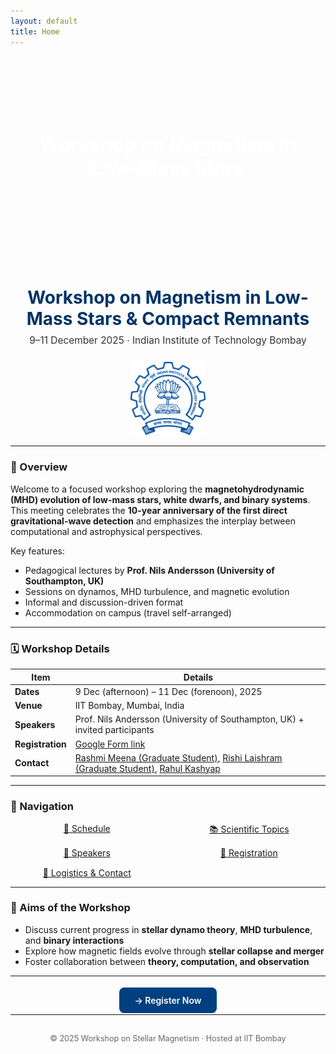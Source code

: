 ```yaml
---
layout: default
title: Home
---
```


<div style="
  background-image: url('assets/images/image.png');
  background-size: cover;
  background-position: center;
  color: white;
  padding: 80px 20px;
  border-radius: 12px;
  text-align: center;
">
  <h1 style="font-size:2.2em; margin-bottom:0.4em;">Workshop on Magnetism in Low-Mass Stars</h1>
  <p style="font-size:1.2em; opacity:0.95;">9–11 December 2025 · IIT Bombay</p>
</div>


<div align="center">
  <h1 style="color:#003366; font-weight:700; margin-bottom:0;">Workshop on Magnetism in Low-Mass Stars & Compact Remnants</h1>
  <p style="font-size:1.1em; color:#333; margin-top:0.5em;">
    9–11 December 2025 · Indian Institute of Technology Bombay
  </p>
  <p>
    <img src="assets/images/iitb_logo.png" alt="IIT Bombay Logo" width="120" style="margin-top:10px;">
  </p>
</div>

---


### 🧭 Overview

Welcome to a focused workshop exploring the **magnetohydrodynamic (MHD) evolution of low-mass stars, white dwarfs, and binary systems**.  
This meeting celebrates the **10-year anniversary of the first direct gravitational-wave detection** and emphasizes the interplay between computational and astrophysical perspectives.

Key features:
- Pedagogical lectures by **Prof. Nils Andersson (University of Southampton, UK)**
- Sessions on dynamos, MHD turbulence, and magnetic evolution
- Informal and discussion-driven format
- Accommodation on campus (travel self-arranged)

---

### 🗓️ Workshop Details

| Item | Details |
|------|----------|
| **Dates** | 9 Dec (afternoon) – 11 Dec (forenoon), 2025 |
| **Venue** | IIT Bombay, Mumbai, India |
| **Speakers** | Prof. Nils Andersson (University of Southampton, UK) + invited participants |
| **Registration** | [Google Form link](registration.md) |
| **Contact** | [Rashmi Meena (Graduate Student)](mailto:23n0315@iitb.ac.in), [Rishi Laishram (Graduate Student)](mailto:rishilaishram9@gmail.com), [Rahul Kashyap](mailto:rahulkashyap@iitb.ac.in) |

---

### 🧩 Navigation

<div style="display:grid; grid-template-columns:repeat(auto-fit,minmax(200px,1fr)); gap:15px; text-align:center; margin-top:15px;">
  <a href="schedule.html" class="nav-card">📅 Schedule</a>
  <a href="topics.html" class="nav-card">📚 Scientific Topics</a>
  <a href="speakers.html" class="nav-card">🎤 Speakers</a>
  <a href="registration.html" class="nav-card">📝 Registration</a>
  <a href="logistics.html" class="nav-card">📍 Logistics & Contact</a>
</div>

---

### 💬 Aims of the Workshop

- Discuss current progress in **stellar dynamo theory**, **MHD turbulence**, and **binary interactions**  
- Explore how magnetic fields evolve through **stellar collapse and merger**  
- Foster collaboration between **theory, computation, and observation**

---

<div align="center" style="margin-top:30px;">
  <a href="registration.html" style="background:#004080; color:white; padding:12px 24px; border-radius:8px; text-decoration:none; font-weight:600;">
    → Register Now
  </a>
</div>

---
<div align="center" style="margin-top:30px; font-size:0.9em; color:#666;">
  © 2025 Workshop on Stellar Magnetism · Hosted at IIT Bombay
</div>
